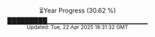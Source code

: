 <p align="center">
⏳Year Progress (30.62 %) <br>
█████████▁▁▁▁▁▁▁▁▁▁▁▁▁▁▁▁▁▁▁▁▁ <br>
<sub>Updated: Tue, 22 Apr 2025 18:31:32 GMT</sub>
</p>

